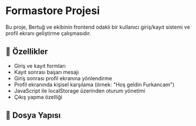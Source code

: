 # Formastore Projesi

Bu proje, Bertuğ ve ekibinin frontend odaklı bir kullanıcı giriş/kayıt sistemi ve profil ekranı geliştirme çalışmasıdır.

## 🔧 Özellikler

- Giriş ve kayıt formları
- Kayıt sonrası başarı mesajı
- Giriş sonrası profil ekranına yönlendirme
- Profil ekranında kişisel karşılama (örnek: "Hoş geldin Furkancam")
- JavaScript ile localStorage üzerinden oturum yönetimi
- Çıkış yapma özelliği

## 📁 Dosya Yapısı

